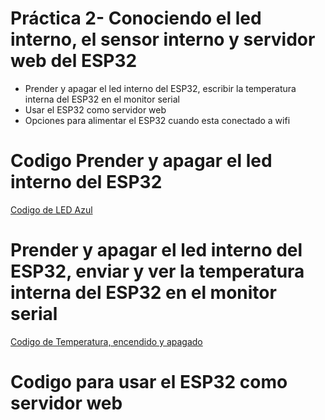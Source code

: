 # Práctica 2- Conociendo el led interno, el sensor interno y servidor web del ESP32 

- Prender y apagar el led interno del ESP32, escribir la temperatura interna del ESP32 en el monitor serial
- Usar el ESP32 como servidor web
- Opciones para alimentar el ESP32 cuando esta conectado a wifi

# Codigo Prender y apagar el led interno del ESP32

[Codigo de LED Azul](CodigoLEDAzul.ino)

# Prender y apagar el led interno del ESP32, enviar y ver la temperatura interna del ESP32 en el monitor serial

[Codigo de Temperatura, encendido y apagado](CodigoTemperatura.ino)

# Codigo para usar el ESP32 como servidor web
